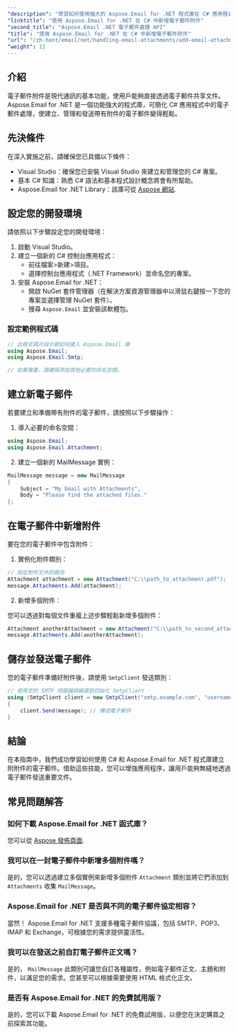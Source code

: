 ```yaml
---
"description": "學習如何使用強大的 Aspose.Email for .NET 程式庫在 C# 應用程式中有效地處理電子郵件附件。本指南內容全面，涵蓋設定流程以及如何建立電子郵件。"
"linktitle": "使用 Aspose.Email for .NET 在 C# 中新增電子郵件附件"
"second_title": "Aspose.Email .NET 電子郵件處理 API"
"title": "使用 Aspose.Email for .NET 在 C# 中新增電子郵件附件"
"url": "/zh-hant/email/net/handling-email-attachments/add-email-attachments-in-csharp/"
"weight": 11
---
```


## 介紹

電子郵件附件是現代通訊的基本功能，使用戶能夠直接透過電子郵件共享文件。 Aspose.Email for .NET 是一個功能強大的程式庫，可簡化 C# 應用程式中的電子郵件處理，使建立、管理和發送帶有附件的電子郵件變得輕鬆。

## 先決條件

在深入實施之前，請確保您已具備以下條件：

- Visual Studio：確保您已安裝 Visual Studio 來建立和管理您的 C# 專案。
- 基本 C# 知識：熟悉 C# 語法和基本程式設計概念將會有所幫助。
- Aspose.Email for .NET Library：該庫可從 [Aspose 網站](https://products。aspose.com/email/net).

## 設定您的開發環境

請依照以下步驟設定您的開發環境：

1. 啟動 Visual Studio。
2. 建立一個新的 C# 控制台應用程式：
   - 前往檔案>新建>項目。
   - 選擇控制台應用程式（.NET Framework）並命名您的專案。
3. 安裝 Aspose.Email for .NET：
   - 開啟 NuGet 套件管理器（在解決方案資源管理器中以滑鼠右鍵按一下您的專案並選擇管理 NuGet 套件）。
   - 搜尋 `Aspose.Email` 並安裝該軟體包。

### 設定範例程式碼

```csharp
// 此程式碼片段示範如何匯入 Aspose.Email 庫
using Aspose.Email;
using Aspose.Email.Smtp;

// 如果需要，請確保添加其他必要的命名空間。
```

## 建立新電子郵件

若要建立和準備帶有附件的電子郵件，請按照以下步驟操作：

1. 導入必要的命名空間：

```csharp
using Aspose.Email;
using Aspose.Email.Attachment;
```

2. 建立一個新的 MailMessage 實例：

```csharp
MailMessage message = new MailMessage
{
    Subject = "My Email with Attachments",
    Body = "Please find the attached files."
};
```

## 在電子郵件中新增附件

要在您的電子郵件中包含附件：

1. 實例化附件類別：

```csharp
// 指定附件文件的路徑
Attachment attachment = new Attachment("C:\\path_to_attachment.pdf");
message.Attachments.Add(attachment);
```

2. 新增多個附件：

您可以透過對每個文件重複上述步驟輕鬆新增多個附件：

```csharp
Attachment anotherAttachment = new Attachment("C:\\path_to_second_attachment.jpg");
message.Attachments.Add(anotherAttachment);
```

## 儲存並發送電子郵件

您的電子郵件準備好附件後，請使用 `SmtpClient` 發送類別：

```csharp
// 使用您的 SMTP 伺服器詳細資訊初始化 SmtpClient
using (SmtpClient client = new SmtpClient("smtp.example.com", "username", "password"))
{
    client.Send(message); // 傳送電子郵件
}
```

## 結論

在本指南中，我們成功學習如何使用 C# 和 Aspose.Email for .NET 程式庫建立附附件的電子郵件。借助這些技能，您可以增強應用程序，讓用戶能夠無縫地透過電子郵件發送重要文件。

## 常見問題解答

### 如何下載 Aspose.Email for .NET 函式庫？

您可以從 [Aspose 發佈頁面](https://releases。aspose.com/email/net/).

### 我可以在一封電子郵件中新增多個附件嗎？

是的，您可以透過建立多個實例來新增多個附件 `Attachment` 類別並將它們添加到 `Attachments` 收集 `MailMessage`。

### Aspose.Email for .NET 是否與不同的電子郵件協定相容？

當然！ Aspose.Email for .NET 支援多種電子郵件協議，包括 SMTP、POP3、IMAP 和 Exchange，可根據您的需求提供靈活性。

### 我可以在發送之前自訂電子郵件正文嗎？

是的， `MailMessage` 此類別可讓您自訂各種屬性，例如電子郵件正文、主題和附件，以滿足您的需求。您甚至可以根據需要使用 HTML 格式化正文。

### 是否有 Aspose.Email for .NET 的免費試用版？

是的，您可以下載 Aspose.Email for .NET 的免費試用版，以便您在決定購買之前探索其功能。